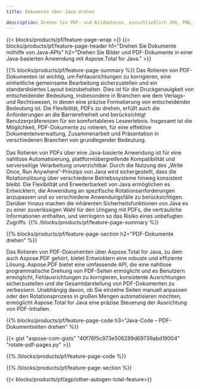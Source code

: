 ```yaml
---
title: Dokumente über Java drehen 

description: Drehen Sie PDF- und Bilddateien, einschließlich JPG, PNG, BMP, GIF, TIFF, SVG, über Ihre Java-Anwendung.
---
```


{{< blocks/products/pf/feature-page-wrap >}}
{{< blocks/products/pf/feature-page-header h1="Drehen Sie Dokumente mithilfe von Java-APIs" h2="Drehen Sie Bilder und PDF-Dokumente in einer Java-basierten Anwendung mit Aspose.Total for Java." >}}

{{% blocks/products/pf/feature-page-summary %}}
Das Rotieren von PDF-Dokumenten ist wichtig, um Fehlausrichtungen zu korrigieren, eine einheitliche gemeinsame Bearbeitung sicherzustellen und ein standardisiertes Layout beizubehalten. Dies ist für die Druckgenauigkeit von entscheidender Bedeutung, insbesondere in Branchen wie dem Verlags- und Rechtswesen, in denen eine präzise Formatierung von entscheidender Bedeutung ist. Die Flexibilität, PDFs zu drehen, erfüllt auch die Anforderungen an die Barrierefreiheit und berücksichtigt Benutzerpräferenzen für ein komfortableres Leseerlebnis. Insgesamt ist die Möglichkeit, PDF-Dokumente zu rotieren, für eine effektive Dokumentenverwaltung, Zusammenarbeit und Präsentation in verschiedenen Branchen von grundlegender Bedeutung. <br /><br />
Das Rotieren von PDFs über eine Java-basierte Anwendung ist für eine nahtlose Automatisierung, plattformübergreifende Kompatibilität und serverseitige Verarbeitung unverzichtbar. Durch die Nutzung des „Write Once, Run Anywhere“-Prinzips von Java wird sichergestellt, dass die Rotationslösung über verschiedene Betriebssysteme hinweg konsistent bleibt. Die Flexibilität und Erweiterbarkeit von Java ermöglichen es Entwicklern, die Anwendung an spezifische Rotationsanforderungen anzupassen und so verschiedene Anwendungsfälle zu berücksichtigen. Darüber hinaus machen die inhärenten Sicherheitsfunktionen von Java es zu einer zuverlässigen Wahl für den Umgang mit PDFs, die vertrauliche Informationen enthalten, und verringern so das Risiko eines unbefugten Zugriffs. 
{{% /blocks/products/pf/feature-page-summary  %}}


{{% blocks/products/pf/feature-page-section  h2="PDF-Dokumente drehen" %}}

Das Rotieren von PDF-Dokumenten über Aspose.Total for Java, zu dem auch Aspose.PDF gehört, bietet Entwicklern eine robuste und effiziente Lösung. Aspose.PDF bietet eine umfassende API, die eine nahtlose programmatische Drehung von PDF-Seiten ermöglicht und es Benutzern ermöglicht, Fehlausrichtungen zu korrigieren, konsistente Ausrichtungen sicherzustellen und die Gesamtdarstellung von PDF-Dokumenten zu verbessern. Unabhängig davon, ob Sie einzelne Seiten manuell anpassen oder den Rotationsprozess in großen Mengen automatisieren möchten, ermöglicht Aspose.Total for Java eine präzise Steuerung der Ausrichtung von PDF-Inhalten.

{{% blocks/products/pf/feature-page-code h3="Java-Code – PDF-Dokumentseiten drehen" %}}

{{< gist "aspose-com-gists" "40f76f5c973e506289d69739abd19004" "rotate-pdf-pages.py" >}}

{{% /blocks/products/pf/feature-page-code  %}}

{{% /blocks/products/pf/feature-page-section %}}

{{< blocks/products/pf/agp/other-autogen-total-feature>}}